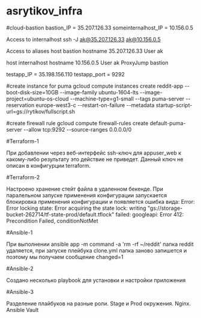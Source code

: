 # asrytikov_infra
#cloud-bastion
bastion_IP = 35.207.126.33
someinternalhost_IP = 10.156.0.5

Access to internalhost
ssh -J ak@35.207.126.33 ak@10.156.0.5

Access to aliases
host bastion
        hostname 35.207.126.33
        User ak

host internalhost
        hostname 10.156.0.5
        User ak
        ProxyJump bastion


testapp_IP = 35.198.156.110
testapp_port = 9292

#create instance for puma
gcloud compute instances create reddit-app  --boot-disk-size=10GB   --image-family ubuntu-1604-lts   --image-project=ubuntu-os-cloud   --machine-type=g1-small   --tags puma-server --reservation europe-west3-c   --restart-on-failure --metadata startup-script-url=gs://rytikov/fullscript.sh

#create firewall rule
gcloud compute firewall-rules create default-puma-server --allow tcp:9292 --source-ranges 0.0.0.0/0

#Terraform-1

При добавлении через веб-интерфейс ssh-ключ для appuser_web к какому-либо результату это действие не приведет. Данный ключ не описан в конфигурции terraform.

#Terraform-2

Настроено хранение стейт файла в удаленном бекенде.
При паралельном запуске применения конфигурации запускается блокировка применения конфигурации и появляется ошибка вида:
Error: Error locking state: Error acquiring the state lock: writing "gs://storage-bucket-262714/tf-state-prod/default.tflock" failed: googleapi: Error 412: Precondition Failed, conditionNotMet

#Ansible-1

При выполнении ansible app -m command -a 'rm -rf ~/reddit' папка reddit удаляется, при запуске плейбука clone.yml папка заново запишется и поэтому мы получаем сообщение changed=1

#Ansible-2

Создано несколько playbook для установки и настройки приложения

#Ansible-3

Разделение плайбуков на разные роли. Stage и Prod окружения. Nginx. Ansible Vault
